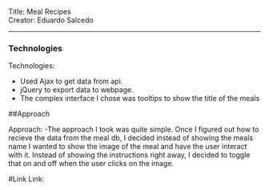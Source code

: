 Title: Meal Recipes <br>
Creator: Eduardo Salcedo<br>

---

### Technologies

Technologies: 
- Used Ajax to get data from api. 
- jQuery to export data to webpage. 
- The complex interface I chose was tooltips to show the title of the meals

##Approach

Approach:
-The approach I took was quite simple. Once I figured out how to recieve the data from the meal db, I decided instead of showing the meals name I wanted to show the image of the meal and have the user interact with it. Instead of showing the instructions right away, I decided to toggle that on and off when the user clicks on the image. 

#Link
Link: 

